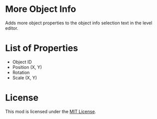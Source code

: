 # More Object Info
Adds more object properties to the object info selection text in the level editor.

# List of Properties
- Object ID
- Position (X, Y)
- Rotation
- Scale (X, Y)

# License
This mod is licensed under the [MIT License](./LICENSE).